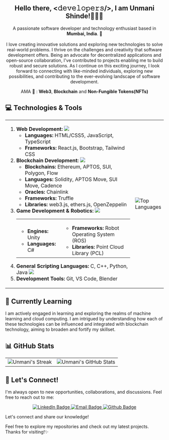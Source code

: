 <h2  align="center"> Hello there, <𝚍𝚎𝚟𝚎𝚕𝚘𝚙𝚎𝚛𝚜/>, I am Unmani Shinde!👩🏻‍💻</h2>

<div align='center'>

A passionate software developer and technology enthusiast based in **Mumbai, India**. :round_pushpin:<br></br>
I love creating innovative solutions and exploring new technologies to solve real-world problems. I thrive on the challenges and creativity that software development offers.
Being an advocate for decentralized applications and open-source collaboration, I've contributed to projects enabling me to build robust and secure solutions.
As I continue on this exciting journey, I look forward to connecting with like-minded individuals, exploring new possibilities, and contributing to the ever-evolving landscape of software development.

AMA 💭 : **Web3**, **Blockchain** and **Non-Fungible Tokens(NFTs)**

</div>



  



## 💻 Technologies & Tools
<table align="center" border="0">
  <tr>
    <td width="600px">
      <ol>
        <li><strong>Web Development:</strong> <img src="https://img.shields.io/badge/-EXPERT-brightgreen">
          <ul>
            <li><strong>Languages:</strong> HTML/CSS5, JavaScript, TypeScript</li>
            <li><strong>Frameworks:</strong> React.js, Bootstrap, Tailwind CSS</li>
          </ul>
        </li>
        <li><strong>Blockchain Development:</strong> <img src="https://img.shields.io/badge/-EXPERT-brightgreen">
          <ul>
            <li><strong>Blockchains:</strong> Ethereum, APTOS, SUI, Polygon, Flow</li>
            <li><strong>Languages:</strong> Solidity, APTOS Move, SUI Move, Cadence</li>
            <li><strong>Oracles:</strong> Chainlink</li>
            <li><strong>Frameworks:</strong> Truffle</li>
            <li><strong>Libraries:</strong> web3.js, ethers.js, OpenZeppelin</li>
          </ul>
        </li>
        <li><strong>Game Development & Robotics:</strong> <img src="https://img.shields.io/badge/-INTERMEDIATE-yellow">
          <table>
            <tr>
              <td>
                <ul>
                  <li><strong>Engines:</strong> Unity</li>
                  <li><strong>Languages:</strong> C#</li>
                </ul>
              </td>
              <td>
                <ul>
                  <li><strong>Frameworks:</strong> Robot Operating System (ROS)</li>
                  <li><strong>Libraries:</strong> Point Cloud Library (PCL)</li>
                </ul>
              </td>
            </tr>
          </table>
        </li>
        <li><strong>General Scripting Languages: </strong>C, C++, Python, Java <img src="https://img.shields.io/badge/-PROFICIENT-blue"> </li>
        <li><strong>Development Tools:</strong> Git, VS Code, Blender</li>
      </ol>
    </td>
    <td>
      <img src="https://github-readme-stats.vercel.app/api/top-langs/?username=unmani-shinde&theme=radical" alt="Top Languages">
    </td>
  </tr>
</table>





## 🌱 Currently Learning

I am actively engaged in learning and exploring the realms of machine learning and cloud computing. I am intrigued by understanding how each of these technologies can be influenced and integrated with blockchain technology, aiming to broaden and fortify my skillset. 

## 📊 GitHub Stats



<table align="center" border="0">
  <tr>
    <td>
      <img src="https://github-readme-streak-stats.herokuapp.com?user=unmani-shinde&theme=radical&hide_border=true" alt="Unmani's Streak">
    </td>
    <td>
      <img src="https://github-readme-stats.vercel.app/api?username=unmani-shinde&show_icons=true&count_private=true&hide=contribs&theme=radical" alt="Unmani's GitHub Stats">
    </td>
  </tr>
</table>


## 🤝 Let's Connect!

I'm always open to new opportunities, collaborations, and discussions. Feel free to reach out to me:

<div align='center'>

<a href="https://www.linkedin.com/in/unmani-shinde/">
    <img src="https://img.shields.io/badge/LinkedIn-blue?style=for-the-badge&logo=linkedin&logoColor=white" alt="LinkedIn Badge"/>
  </a>
  <a href="mailto:mailto.unmani@gmail.com">
    <img src="https://img.shields.io/badge/Email-red?style=for-the-badge&logo=gmail&logoColor=white" alt="Email Badge"/>
  </a>
  <a href="https://github.com/unmani-shinde">
    <img src="https://img.shields.io/badge/Github-grey?style=for-the-badge&logo=github&logoColor=white" alt="Github Badge"/>
  </a>

</div>

Let's connect and share our knowledge!








Feel free to explore my repositories and check out my latest projects. Thanks for visiting!✨


